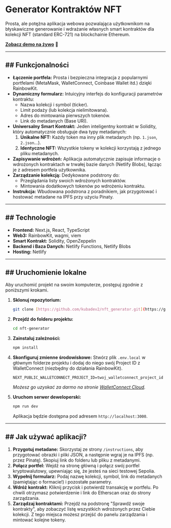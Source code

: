 # Generator Kontraktów NFT

Prosta, ale potężna aplikacja webowa pozwalająca użytkownikom na błyskawiczne generowanie i wdrażanie własnych smart kontraktów dla kolekcji NFT (standard ERC-721) na blockchainie Ethereum.

**[Zobacz demo na żywo](https://nft-generator-pow.netlify.app/)** 🚀

---

## ## Funkcjonalności

* **Łączenie portfela:** Prosta i bezpieczna integracja z popularnymi portfelami (MetaMask, WalletConnect, Coinbase Wallet itd.) dzięki RainbowKit.
* **Dynamiczny formularz:** Intuicyjny interfejs do konfiguracji parametrów kontraktu:
    * Nazwa kolekcji i symbol (ticker).
    * Limit podaży (lub kolekcja nielimitowana).
    * Adres do mintowania pierwszych tokenów.
    * Link do metadanych (Base URI).
* **Uniwersalny Smart Kontrakt:** Jeden inteligentny kontrakt w Solidity, który automatycznie obsługuje dwa typy metadanych:
    1.  **Unikalne NFT:** Każdy token ma inny plik metadanych (np. `1.json`, `2.json`...).
    2.  **Identyczne NFT:** Wszystkie tokeny w kolekcji korzystają z jednego pliku metadanych.
* **Zapisywanie wdrożeń:** Aplikacja automatycznie zapisuje informacje o wdrożonych kontraktach w trwałej bazie danych (Netlify Blobs), łącząc je z adresem portfela użytkownika.
* **Zarządzanie kolekcją:** Dedykowane podstrony do:
    * Przeglądania listy swoich wdrożonych kontraktów.
    * Mintowania dodatkowych tokenów po wdrożeniu kontraktu.
* **Instrukcja:** Wbudowana podstrona z poradnikiem, jak przygotować i hostować metadane na IPFS przy użyciu Pinaty.

---

## ## Technologie

* **Frontend:** Next.js, React, TypeScript
* **Web3:** RainbowKit, wagmi, viem
* **Smart Kontrakt:** Solidity, OpenZeppelin
* **Backend i Baza Danych:** Netlify Functions, Netlify Blobs
* **Hosting:** Netlify

---

## ## Uruchomienie lokalne

Aby uruchomić projekt na swoim komputerze, postępuj zgodnie z poniższymi krokami.

1.  **Sklonuj repozytorium:**
    ```bash
    git clone [https://github.com/kubadev2/nft_generator.git](https://github.com/kubadev2/nft_generator.git)
    ```

2.  **Przejdź do folderu projektu:**
    ```bash
    cd nft-generator
    ```

3.  **Zainstaluj zależności:**
    ```bash
    npm install
    ```

4.  **Skonfiguruj zmienne środowiskowe:**
    Stwórz plik `.env.local` w głównym folderze projektu i dodaj do niego swój Project ID z WalletConnect (niezbędny do działania RainbowKit).
    
    ```
    NEXT_PUBLIC_WALLETCONNECT_PROJECT_ID=twoj_walletconnect_project_id
    ```
    *Możesz go uzyskać za darmo na stronie [WalletConnect Cloud](https://cloud.walletconnect.com/).*

5.  **Uruchom serwer deweloperski:**
    ```bash
    npm run dev
    ```
    Aplikacja będzie dostępna pod adresem `http://localhost:3000`.

---

## ## Jak używać aplikacji?

1.  **Przygotuj metadane:** Skorzystaj ze strony `/instructions`, aby przygotować obrazki i pliki JSON, a następnie wgraj je na IPFS (np. przez Pinatę). Skopiuj link do folderu lub pliku z metadanymi.
2.  **Połącz portfel:** Wejdź na stronę główną i połącz swój portfel kryptowalutowy, upewniając się, że jesteś na sieci testowej Sepolia.
3.  **Wypełnij formularz:** Podaj nazwę kolekcji, symbol, link do metadanych (pamiętając o formacie!) i pozostałe parametry.
4.  **Wdróż kontrakt:** Kliknij przycisk i potwierdź transakcję w portfelu. Po chwili otrzymasz potwierdzenie i link do Etherscan oraz do strony zarządzania.
5.  **Zarządzaj kontraktami:** Przejdź na podstronę "Sprawdź swoje kontrakty", aby zobaczyć listę wszystkich wdrożonych przez Ciebie kolekcji. Z tego miejsca możesz przejść do panelu zarządzania i mintować kolejne tokeny.